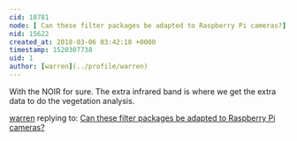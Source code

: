 ```yaml
---
cid: 18781
node: [ Can these filter packages be adapted to Raspberry Pi cameras?](../notes/sjmanosalvas/01-26-2018/can-these-filter-packages-be-adapted-to-raspberry-pi-cameras)
nid: 15622
created_at: 2018-03-06 03:42:18 +0000
timestamp: 1520307738
uid: 1
author: [warren](../profile/warren)
---
```


With the NOIR for sure. The extra infrared band is where we get the extra data to do the vegetation analysis. 

[warren](../profile/warren) replying to: [ Can these filter packages be adapted to Raspberry Pi cameras?](../notes/sjmanosalvas/01-26-2018/can-these-filter-packages-be-adapted-to-raspberry-pi-cameras)


